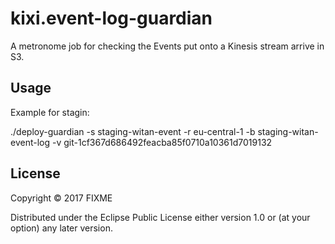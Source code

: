 # kixi.event-log-guardian

A metronome job for checking the Events put onto a Kinesis stream arrive in S3.

## Usage

Example for stagin:

./deploy-guardian -s staging-witan-event -r eu-central-1 -b staging-witan-event-log -v git-1cf367d686492feacba85f0710a10361d7019132

## License

Copyright © 2017 FIXME

Distributed under the Eclipse Public License either version 1.0 or (at
your option) any later version.
